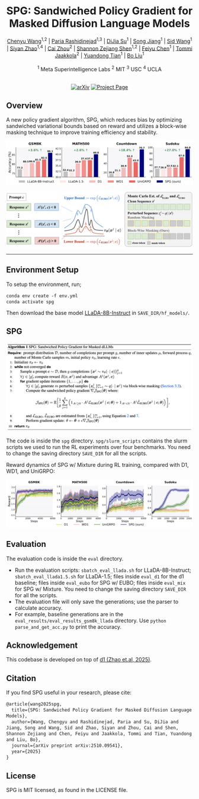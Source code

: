 <div align="center">

<h1>SPG: Sandwiched Policy Gradient for Masked Diffusion Language Models</h1>

<div>
    <a href="https://chenyuwang-monica.github.io/" target="_blank">Chenyu&nbsp;Wang</a><sup>1,2</sup> | 
        <a href="https://pariard.github.io/" target="_blank">Paria Rashidinejad</a><sup>1,3</sup> | 
        <a href="https://www.andysu.org/" target="_blank">DiJia Su</a><sup>1</sup> | 
        <a href="https://songjiang0909.github.io/" target="_blank">Song Jiang</a><sup>1</sup> | 
        <a href="https://www.sidaw.xyz/" target="_blank">Sid Wang</a><sup>1</sup> | 
        <a href="https://siyan-zhao.github.io/" target="_blank">Siyan Zhao</a><sup>1,4</sup> | 
        <a href="https://homepage.zhouc.ai/" target="_blank">Cai Zhou</a><sup>2</sup> | 
        <a href="https://www.szj.io/" target="_blank">Shannon Zejiang Shen</a><sup>1,2</sup> | 
        <a href="https://scholar.google.com/citations?user=UD08fu0AAAAJ&hl=en" target="_blank">Feiyu Chen</a><sup>1</sup> | 
        <a href="https://people.csail.mit.edu/tommi/" target="_blank">Tommi Jaakkola</a><sup>2</sup> | 
        <a href="https://yuandong-tian.com/" target="_blank">Yuandong Tian</a><sup>1</sup> | 
        <a href="https://cranial-xix.github.io/" target="_blank">Bo Liu</a><sup>1</sup>
</div>
<br>
<div>
    <sup></sup><sup>1</sup> Meta Superintelligence Labs <sup>2</sup> MIT   <sup>3</sup> USC <sup>4</sup> UCLA
</div>
<br>


[![arXiv](https://img.shields.io/badge/arXiv-2510.09541-b31b1b.svg)](https://arxiv.org/abs/2510.09541)
[![Project Page](https://img.shields.io/badge/Project-Page-4b44ce.svg)](https://chenyuwang-monica.github.io/spg/)


</div>

## Overview
A new policy gradient algorithm, SPG, which reduces bias by optimizing sandwiched variational bounds based on reward and utilizes a block-wise masking technique to improve training efficiency and stability.


![Results](media/barplot.png)

![main](media/main.png)


<div align="center">
  <hr width="100%">
</div>


## Environment Setup

To setup the environment, run;
```
conda env create -f env.yml
conda activate spg
```
Then download the base model [LLaDA-8B-Instruct](https://huggingface.co/GSAI-ML/LLaDA-8B-Instruct) in `SAVE_DIR/hf_models/`.


## SPG
![alg](media/alg.png)

The code is inside the `spg` directory. `spg/slurm_scripts` contains the slurm scripts we used to run the RL experiments over four benchmarks. You need to change the saving directory `SAVE_DIR` for all the scripts.

Reward dynamics of SPG w/ Mixture during RL training, compared with D1, WD1, and UniGRPO:

![RL Curves](media/curve.png)



## Evaluation

The evaluation code is inside the `eval` directory.

- Run the evaluation scripts: `sbatch_eval_llada.sh` for LLaDA-8B-Instruct; `sbatch_eval_llada1.5.sh` for LLaDA-1.5; files inside `eval_d1` for the d1 baseline; files inside `eval_eubo` for SPG w/ EUBO; files inside `eval_mix` for SPG w/ Mixture. You need to change the saving directory `SAVE_DIR` for all the scripts.
- The evaluation file will only save the generations; use the parser to calculate accuracy.
- For example, baseline generations are in the `eval_results/eval_results_gsm8k_llada` directory. Use `python parse_and_get_acc.py` to print the accuracy.


## Acknowledgement

This codebase is developed on top of [d1 (Zhao et.al, 2025)](https://github.com/dllm-reasoning/d1).

## Citation
If you find SPG useful in your research, please cite:
```
@article{wang2025spg,
  title={SPG: Sandwiched Policy Gradient for Masked Diffusion Language Models},
  author={Wang, Chengyu and Rashidinejad, Paria and Su, DiJia and Jiang, Song and Wang, Sid and Zhao, Siyan and Zhou, Cai and Shen, Shannon Zejiang and Chen, Feiyu and Jaakkola, Tommi and Tian, Yuandong and Liu, Bo},
  journal={arXiv preprint arXiv:2510.09541},
  year={2025}
}
```

## License
SPG is MIT licensed, as found in the LICENSE file.
